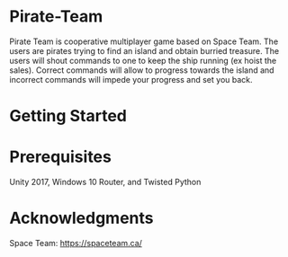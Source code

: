 # Pirate-Team

Pirate Team is cooperative multiplayer game based on Space Team. The users are pirates trying to find an island and obtain burried treasure. The users will shout commands to one to keep the ship running (ex hoist the sales). Correct commands will allow to progress towards the island  and incorrect commands will impede your progress and set you back.

# Getting Started

# Prerequisites
Unity 2017,
Windows 10 Router, and
Twisted Python

# Acknowledgments
Space Team: https://spaceteam.ca/
